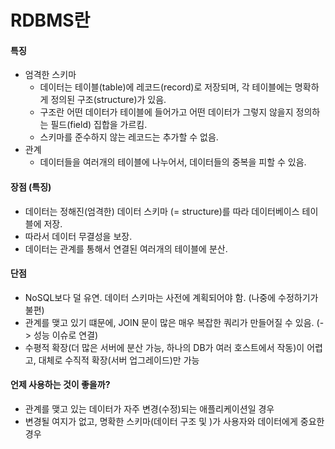 # RDBMS란

#### 특징
- 엄격한 스키마
  - 데이터는 테이블(table)에 레코드(record)로 저장되며, 각 테이블에는 명확하게 정의된 구조(structure)가 있음.
  - 구조란 어떤 데이터가 테이블에 들어가고 어떤 데이터가 그렇지 않을지 정의하는 필드(field) 집합을 가르킴.
  - 스키마를 준수하지 않는 레코드는 추가할 수 없음.
- 관계
  - 데이터들을 여러개의 테이블에 나누어서, 데이터들의 중복을 피할 수 있음.

#### 장점 (특징)
- 데이터는 정해진(엄격한) 데이터 스키마 (= structure)를 따라 데이터베이스 테이블에 저장.
- 따라서 데이터 무결성을 보장.
- 데이터는 관계를 통해서 연결된 여러개의 테이블에 분산.

#### 단점
- NoSQL보다 덜 유연. 데이터 스키마는 사전에 계획되어야 함. (나중에 수정하기가 불편)
- 관계를 맺고 있기 떄문에, JOIN 문이 많은 매우 복잡한 쿼리가 만들어질 수 있음. (-> 성능 이슈로 연결)
- 수평적 확장(더 많은 서버에 분산 가능, 하나의 DB가 여러 호스트에서 작동)이 어렵고, 대체로 수직적 확장(서버 업그레이드)만 가능

#### 언제 사용하는 것이 좋을까?
- 관계를 맺고 있는 데이터가 자주 변경(수정)되는 애플리케이션일 경우
- 변경될 여지가 없고, 명확한 스키마(데이터 구조 및 )가 사용자와 데이터에게 중요한 경우
